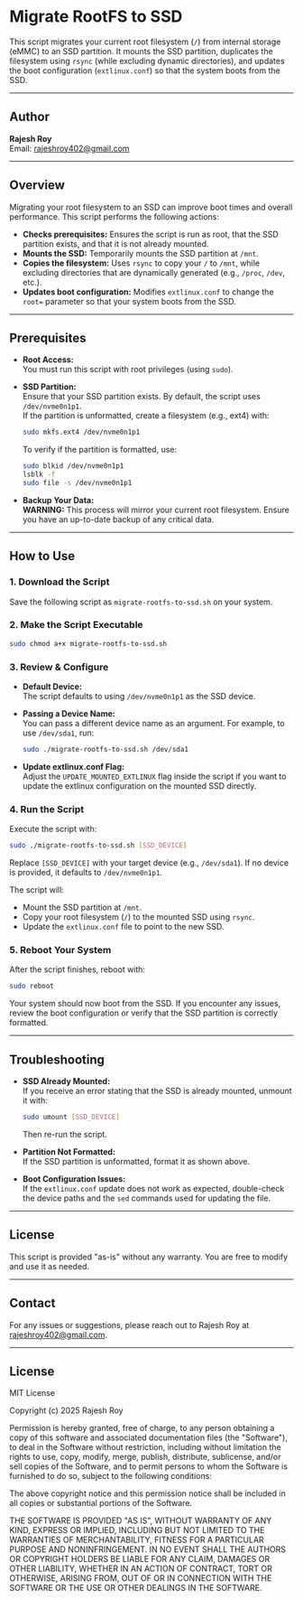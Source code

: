 # Migrate RootFS to SSD

This script migrates your current root filesystem (`/`) from internal storage (eMMC) to an SSD partition. It mounts the SSD partition, duplicates the filesystem using `rsync` (while excluding dynamic directories), and updates the boot configuration (`extlinux.conf`) so that the system boots from the SSD.

---

## Author

**Rajesh Roy**  
Email: [rajeshroy402@gmail.com](mailto:rajeshroy402@gmail.com)

---

## Overview

Migrating your root filesystem to an SSD can improve boot times and overall performance. This script performs the following actions:

- **Checks prerequisites:** Ensures the script is run as root, that the SSD partition exists, and that it is not already mounted.
- **Mounts the SSD:** Temporarily mounts the SSD partition at `/mnt`.
- **Copies the filesystem:** Uses `rsync` to copy your `/` to `/mnt`, while excluding directories that are dynamically generated (e.g., `/proc`, `/dev`, etc.).
- **Updates boot configuration:** Modifies `extlinux.conf` to change the `root=` parameter so that your system boots from the SSD.

---

## Prerequisites

- **Root Access:**  
  You must run this script with root privileges (using `sudo`).

- **SSD Partition:**  
  Ensure that your SSD partition exists. By default, the script uses `/dev/nvme0n1p1`.  
  If the partition is unformatted, create a filesystem (e.g., ext4) with:
  ```bash
  sudo mkfs.ext4 /dev/nvme0n1p1
  ```
  To verify if the partition is formatted, use:
  ```bash
  sudo blkid /dev/nvme0n1p1
  lsblk -f
  sudo file -s /dev/nvme0n1p1
  ```

- **Backup Your Data:**  
  **WARNING:** This process will mirror your current root filesystem. Ensure you have an up-to-date backup of any critical data.

---

## How to Use

### 1. Download the Script

Save the following script as `migrate-rootfs-to-ssd.sh` on your system.

### 2. Make the Script Executable

```bash
sudo chmod a+x migrate-rootfs-to-ssd.sh
```

### 3. Review & Configure

- **Default Device:**  
  The script defaults to using `/dev/nvme0n1p1` as the SSD device.

- **Passing a Device Name:**  
  You can pass a different device name as an argument. For example, to use `/dev/sda1`, run:
  ```bash
  sudo ./migrate-rootfs-to-ssd.sh /dev/sda1
  ```

- **Update extlinux.conf Flag:**  
  Adjust the `UPDATE_MOUNTED_EXTLINUX` flag inside the script if you want to update the extlinux configuration on the mounted SSD directly.

### 4. Run the Script

Execute the script with:
```bash
sudo ./migrate-rootfs-to-ssd.sh [SSD_DEVICE]
```
Replace `[SSD_DEVICE]` with your target device (e.g., `/dev/sda1`). If no device is provided, it defaults to `/dev/nvme0n1p1`.

The script will:
- Mount the SSD partition at `/mnt`.
- Copy your root filesystem (`/`) to the mounted SSD using `rsync`.
- Update the `extlinux.conf` file to point to the new SSD.

### 5. Reboot Your System

After the script finishes, reboot with:
```bash
sudo reboot
```
Your system should now boot from the SSD. If you encounter any issues, review the boot configuration or verify that the SSD partition is correctly formatted.

---

## Troubleshooting

- **SSD Already Mounted:**  
  If you receive an error stating that the SSD is already mounted, unmount it with:
  ```bash
  sudo umount [SSD_DEVICE]
  ```
  Then re-run the script.

- **Partition Not Formatted:**  
  If the SSD partition is unformatted, format it as shown above.

- **Boot Configuration Issues:**  
  If the `extlinux.conf` update does not work as expected, double-check the device paths and the `sed` commands used for updating the file.

---

## License

This script is provided "as-is" without any warranty. You are free to modify and use it as needed.

---

## Contact

For any issues or suggestions, please reach out to Rajesh Roy at [rajeshroy402@gmail.com](mailto:rajeshroy402@gmail.com).


---

## License

MIT License

Copyright (c) 2025 Rajesh Roy

Permission is hereby granted, free of charge, to any person obtaining a copy
of this software and associated documentation files (the "Software"), to deal
in the Software without restriction, including without limitation the rights
to use, copy, modify, merge, publish, distribute, sublicense, and/or sell
copies of the Software, and to permit persons to whom the Software is
furnished to do so, subject to the following conditions:

The above copyright notice and this permission notice shall be included in all
copies or substantial portions of the Software.

THE SOFTWARE IS PROVIDED "AS IS", WITHOUT WARRANTY OF ANY KIND, EXPRESS OR
IMPLIED, INCLUDING BUT NOT LIMITED TO THE WARRANTIES OF MERCHANTABILITY,
FITNESS FOR A PARTICULAR PURPOSE AND NONINFRINGEMENT. IN NO EVENT SHALL THE
AUTHORS OR COPYRIGHT HOLDERS BE LIABLE FOR ANY CLAIM, DAMAGES OR OTHER
LIABILITY, WHETHER IN AN ACTION OF CONTRACT, TORT OR OTHERWISE, ARISING FROM,
OUT OF OR IN CONNECTION WITH THE SOFTWARE OR THE USE OR OTHER DEALINGS IN THE
SOFTWARE.
